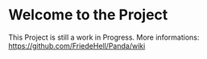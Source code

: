 # Welcome to the Project

This Project is still a work in Progress. 
More informations: https://github.com/FriedeHell/Panda/wiki

